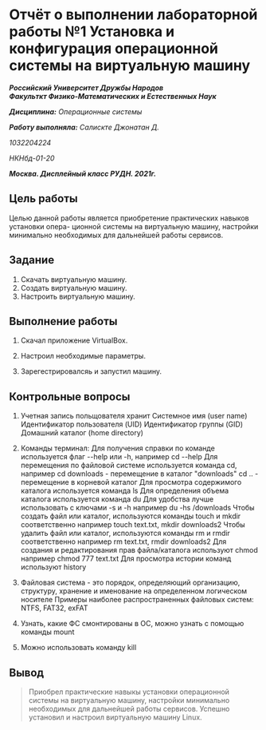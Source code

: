 # Отчёт о выполнении лабораторной работы №1 Установка и конфигурация операционной системы на виртуальную машину

**_Российский Университет Дружбы Народов_**  
**_Факульткт Физико-Математических и Естественных Наук_**

**_Дисциплина:_** _Операционные системы_

**_Работу выполняла:_** _Салискте Джонатан Д._

_1032204224_

_НКНбд-01-20_

**_Москва. Дисплейный класс РУДН. 2021г._**

## Цель работы

Целью данной работы является приобретение практических навыков установки опера-
ционной системы на виртуальную машину, настройки минимально необходимых для
дальнейшей работы сервисов.

## Задание

1. Скачать виртуальную машину.
2. Создать виртуальную машину.
3. Настроить виртуальную машину.

## Выполнение работы

1. Скачал приложение VirtualBox.

2. Настроил необходимые параметры.

3. Зарегестрировалсяь и запустил машину.

## Контрольные вопросы

1. Учетная запись польщователя хранит Системное имя (user name) Идентификатор пользователя (UID) Идентификатор группы (GID) Домашний каталог (home directory)

2. Команды терминал: Для получения справки по команде используется флаг --help или -h, например cd --help Для перемещения по файловой системе используется команда cd, например cd downloads - перемещение в каталог "downloads" cd .. - перемещение в корневой каталог Для просмотра содержимого каталога используется команда ls Для определения объема каталога используется команда du Для удобства лучше использовать с ключами -s и -h например du -hs /downloads Чтобы создать файл или каталог, используются команды touch и mkdir соответственно например touch text.txt, mkdir downloads2 Чтобы удалить файл или каталог, используются команды rm и rmdir соответственно например rm text.txt, rmdir downloads2 Для создания и редактирования прав файла/каталога используют chmod например chmod 777 text.txt Для просмотра истории команд используют history

3. Файловая система - это порядок, определяющий организацию, структуру, хранение и именование на определенном логическом носителе Примеры наиболее распространенных файловых систем: NTFS, FAT32, exFAT

4. Узнать, какие ФС смонтированы в ОС, можно узнать с помощью команды mount

5. Можно использовать команду kill

## Вывод

> Приобрел практические навыкы установки операционной системы на виртуальную машину, настройки минимально необходимых для дальнейшей работы сервисов. Успешно установил и настроил виртуальную машину Linux.
